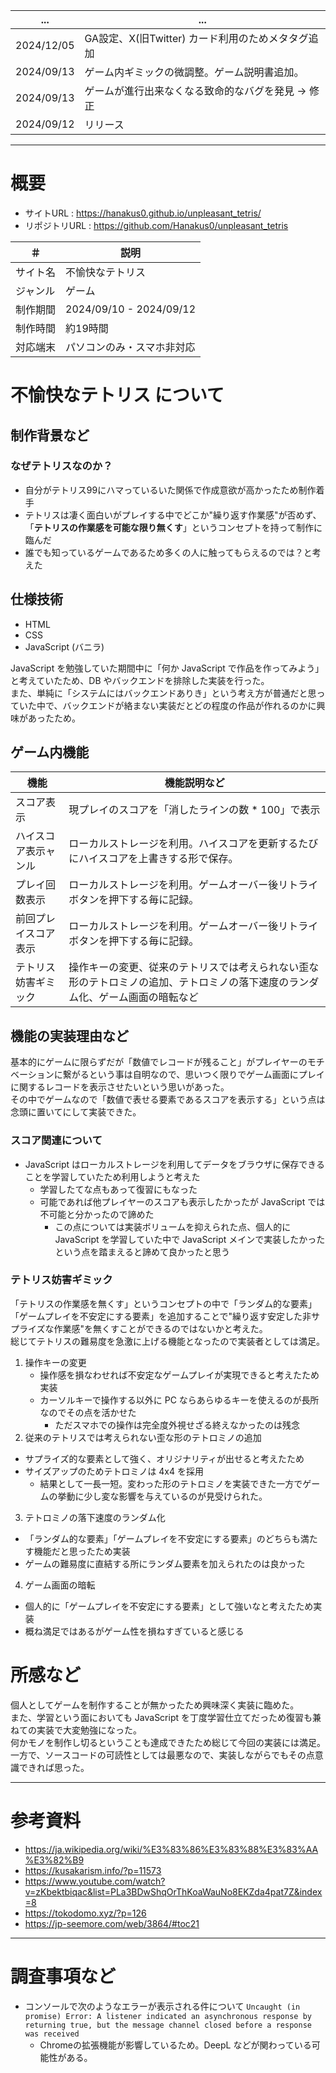 | ... | ... |
| ---- | ---- |
| 2024/12/05 | GA設定、X(旧Twitter) カード利用のためメタタグ追加 |
| 2024/09/13 | ゲーム内ギミックの微調整。ゲーム説明書追加。 |
| 2024/09/13 | ゲームが進行出来なくなる致命的なバグを発見 → 修正 |
| 2024/09/12 | リリース |

---
# 概要
- サイトURL : https://hanakus0.github.io/unpleasant_tetris/
- リポジトリURL : https://github.com/Hanakus0/unpleasant_tetris

| ＃ | 説明 |
| ---- | ---- |
| サイト名 | 不愉快なテトリス |
| ジャンル | ゲーム |
| 制作期間 | 2024/09/10 - 2024/09/12 |
| 制作時間 | 約19時間 |
| 対応端末 | パソコンのみ・スマホ非対応 |

# 不愉快なテトリス について
## 制作背景など
### なぜテトリスなのか？
- 自分がテトリス99にハマっているいた関係で作成意欲が高かったため制作着手
- テトリスは凄く面白いがプレイする中でどこか"繰り返す作業感"が否めず、「**テトリスの作業感を可能な限り無くす**」というコンセプトを持って制作に臨んだ
- 誰でも知っているゲームであるため多くの人に触ってもらえるのでは？と考えた

## 仕様技術
- HTML
- CSS
- JavaScript (バニラ)

JavaScript を勉強していた期間中に「何か JavaScript で作品を作ってみよう」と考えていたため、DB やバックエンドを排除した実装を行った。<br/>
また、単純に「システムにはバックエンドありき」という考え方が普通だと思っていた中で、バックエンドが絡まない実装だとどの程度の作品が作れるのかに興味があったため。

## ゲーム内機能

| 機能 | 機能説明など |
| ---- | ---- |
| スコア表示 | 現プレイのスコアを「消したラインの数 * 100」で表示 |
| ハイスコア表示ャンル | ローカルストレージを利用。ハイスコアを更新するたびにハイスコアを上書きする形で保存。 |
| プレイ回数表示 | ローカルストレージを利用。ゲームオーバー後リトライボタンを押下する毎に記録。 |
| 前回プレイスコア表示 | ローカルストレージを利用。ゲームオーバー後リトライボタンを押下する毎に記録。 |
| テトリス妨害ギミック | 操作キーの変更、従来のテトリスでは考えられない歪な形のテトロミノの追加、テトロミノの落下速度のランダム化、ゲーム画面の暗転など |

## 機能の実装理由など
基本的にゲームに限らずだが「数値でレコードが残ること」がプレイヤーのモチベーションに繋がるという事は自明なので、思いつく限りでゲーム画面にプレイに関するレコードを表示させたいという思いがあった。</br>
その中でゲームなので「数値で表せる要素であるスコアを表示する」という点は念頭に置いてにして実装できた。

### スコア関連について
- JavaScript はローカルストレージを利用してデータをブラウザに保存できることを学習していたため利用しようと考えた
  - 学習したてな点もあって復習にもなった
  - 可能であれば他プレイヤーのスコアも表示したかったが JavaScript では不可能と分かったので諦めた
    - この点については実装ボリュームを抑えられた点、個人的に JavaScript を学習していた中で JavaScript メインで実装したかったという点を踏まえると諦めて良かったと思う

### テトリス妨害ギミック
「テトリスの作業感を無くす」というコンセプトの中で「ランダム的な要素」「ゲームプレイを不安定にする要素」を追加することで"繰り返す安定した非サプライズな作業感"を無くすことができるのではないかと考えた。<br>
総じてテトリスの難易度を急激に上げる機能となったので実装者としては満足。

1. 操作キーの変更
   - 操作感を損なわせれば不安定なゲームプレイが実現できると考えたため実装
   - カーソルキーで操作する以外に PC ならあらゆるキーを使えるのが長所なのでその点を活かせた
     - ただスマホでの操作は完全度外視せざる終えなかったのは残念
2. 従来のテトリスでは考えられない歪な形のテトロミノの追加
  - サプライズ的な要素として強く、オリジナリティが出せると考えたため
  - サイズアップのためテトロミノは 4x4 を採用
    - 結果として一長一短。変わった形のテトロミノを実装できた一方でゲームの挙動に少し変な影響を与えているのが見受けられた。
3. テトロミノの落下速度のランダム化
  - 「ランダム的な要素」「ゲームプレイを不安定にする要素」のどちらも満たす機能だと思ったため実装
  - ゲームの難易度に直結する所にランダム要素を加えられたのは良かった
4. ゲーム画面の暗転
  - 個人的に「ゲームプレイを不安定にする要素」として強いなと考えたため実装
  - 概ね満足ではあるがゲーム性を損ねすぎていると感じる

# 所感など
個人としてゲームを制作することが無かったため興味深く実装に臨めた。</br>
また、学習という面においても JavaScript を丁度学習仕立てだっため復習も兼ねての実装で大変勉強になった。</br>
何かモノを制作し切るということも達成できたため総じて今回の実装には満足。</br>
一方で、ソースコードの可読性としては最悪なので、実装しながらでもその点意識できれば思った。</br>

---
# 参考資料
- https://ja.wikipedia.org/wiki/%E3%83%86%E3%83%88%E3%83%AA%E3%82%B9
- https://kusakarism.info/?p=11573
- https://www.youtube.com/watch?v=zKbektbiqac&list=PLa3BDwShqOrThKoaWauNo8EKZda4pat7Z&index=8
- https://tokodomo.xyz/?p=126
- https://jp-seemore.com/web/3864/#toc21

---
# 調査事項など
- コンソールで次のようなエラーが表示される件について `Uncaught (in promise) Error: A listener indicated an asynchronous response by returning true, but the message channel closed before a response was received`
  - Chromeの拡張機能が影響しているため。DeepL などが関わっている可能性がある。
